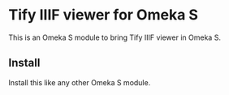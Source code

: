 # Tify IIIF viewer for Omeka S

This is an Omeka S module to bring Tify IIIF viewer in Omeka S.


## Install

Install this like any other Omeka S module.